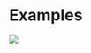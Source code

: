 # Examples

![](https://github.com/vltanh/attention-mnist/blob/master/examples/ezgif-6-5d4bf7a77ead.gif?raw=true)
